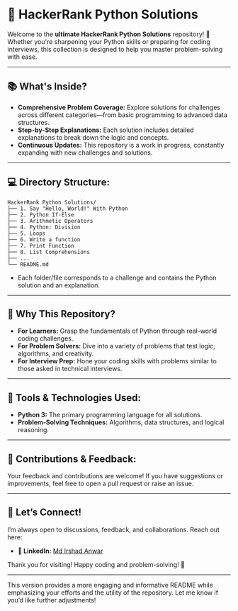 # 🐍 **HackerRank Python Solutions**  

Welcome to the **ultimate HackerRank Python Solutions** repository! 🎉 Whether you're sharpening your Python skills or preparing for coding interviews, this collection is designed to help you master problem-solving with ease.

---

## 📚 **What's Inside?**  
- **Comprehensive Problem Coverage:** Explore solutions for challenges across different categories—from basic programming to advanced data structures.  
- **Step-by-Step Explanations:** Each solution includes detailed explanations to break down the logic and concepts.  
- **Continuous Updates:** This repository is a work in progress, constantly expanding with new challenges and solutions.  

---

## 💻 **Directory Structure:**  

```plaintext
HackerRank Python Solutions/
├── 1. Say "Hello, World!" With Python
├── 2. Python If-Else
├── 3. Arithmetic Operators
├── 4. Python: Division
├── 5. Loops
├── 6. Write a function
├── 7. Print Function
├── 8. List Comprehensions
├── ...
└── README.md
```

- Each folder/file corresponds to a challenge and contains the Python solution and an explanation. 

---

## 🚀 **Why This Repository?**  

- **For Learners:** Grasp the fundamentals of Python through real-world coding challenges.  
- **For Problem Solvers:** Dive into a variety of problems that test logic, algorithms, and creativity.  
- **For Interview Prep:** Hone your coding skills with problems similar to those asked in technical interviews.  

---

## 🔧 **Tools & Technologies Used:**  
- **Python 3:** The primary programming language for all solutions.  
- **Problem-Solving Techniques:** Algorithms, data structures, and logical reasoning.  

---

## 🌟 **Contributions & Feedback:**  
Your feedback and contributions are welcome! If you have suggestions or improvements, feel free to open a pull request or raise an issue.  

---

## 🔗 **Let’s Connect!**  
I’m always open to discussions, feedback, and collaborations. Reach out here:  
- **📍 LinkedIn:** [Md Irshad Anwar](https://www.linkedin.com/in/md-irshad-anwar-8b88a9232)  

Thank you for visiting! Happy coding and problem-solving! 🎯  

---

This version provides a more engaging and informative README while emphasizing your efforts and the utility of the repository. Let me know if you’d like further adjustments!

